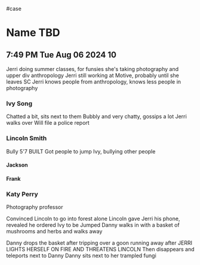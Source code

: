 #case
# Name TBD
## 7:49 PM Tue Aug 06 2024 10

Jerri doing summer classes, for funsies she's taking photography and upper div anthropology
Jerri still working at Motive, probably until she leaves SC
Jerri knows people from anthropology, knows less people in photography

### Ivy Song
Chatted a bit, sits next to them
Bubbly and very chatty, gossips a lot
Jerri walks over
Will file a police report
### Lincoln Smith
Bully
5'7 BUILT
Got people to jump Ivy, bullying other people
#### Jackson
#### Frank
### Katy Perry
Photography professor


Convinced Lincoln to go into forest alone
Lincoln gave Jerri his phone, revealed he ordered Ivy to be Jumped
Danny walks in with a basket of mushrooms and herbs and walks away

Danny drops the basket after tripping over a goon running away after
JERRI LIGHTS HERSELF ON FIRE AND THREATENS LINCOLN
Then disappears and teleports next to Danny
Danny sits next to her trampled fungi